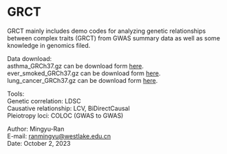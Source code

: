# GRCT
GRCT mainly includes demo codes for analyzing genetic relationships between complex traits (GRCT) from GWAS summary data as well as some knowledge in genomics filed.  

Data download:  
asthma_GRCh37.gz can be download form [here](https://yanglab.westlake.edu.cn/data/fastgwa_data/UKBbin/495_PheCode.v1.0.fastGWA.gz).  
ever_smoked_GRCh37.gz can be download form [here](https://yanglab.westlake.edu.cn/data/fastgwa_data/UKBbin/20160.v1.0.fastGWA.gz).  
lung_cancer_GRCh37.gz can be download form [here](https://yanglab.westlake.edu.cn/data/fastgwa_data/UKBbin/165.1_PheCode.v1.0.fastGWA.gz).  

Tools:  
Genetic correlation: LDSC  
Causative relationship: LCV, BiDirectCausal    
Pleiotropy loci: COLOC (GWAS to GWAS)  
  
Author: Mingyu-Ran  
E-mail: ranmingyu@westlake.edu.cn  
Date: October 2, 2023
